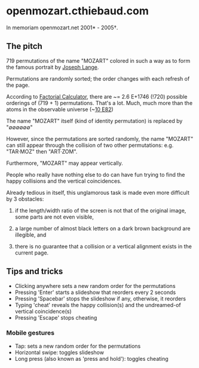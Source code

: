 # openmozart.cthiebaud.com

In memoriam openmozart.net 2001* - 2005†. 

## The pitch

719 permutations of the name "MOZART" colored in such a way as to form the famous portrait by [Joseph Lange](https://en.wikipedia.org/wiki/Joseph_Lange).

Permutations are randomly sorted; the order changes with each refresh of the page.

According to [Factorial Calculator](https://www.calculatorsoup.com/calculators/discretemathematics/factorials.php), there are ~= 2.6 E+1746 (!720) 
possible orderings of (719 + 1) permutations. That's a lot. Much, much more than the atoms in the observable universe (~[10 E82](https://www.universetoday.com/36302/atoms-in-the-universe/))

The name "MOZART" itself (kind of identity permutation) is replaced by "∅∅∅∅∅∅" 

However, since the permutations are sorted randomly, the name "MOZART" can still appear through the collision of two other permutations: e.g. "TAR·MOZ" then "ART·ZOM".

Furthermore, "MOZART" may appear vertically.

People who really have nothing else to do can have fun trying to find the happy collisions and the vertical coincidences.

Already tedious in itself, this unglamorous task is made even more difficult by 3 obstacles:

1. if the length/width ratio of the screen is not that of the original image, some parts are not even visible,

2. a large number of almost black letters on a dark brown background are illegible, and

3. there is no guarantee that a collision or a vertical alignment exists in the current page.

## Tips and tricks

* Clicking anywhere sets a new random order for the permutations
* Pressing 'Enter' starts a slideshow that reorders every 2 seconds
* Pressing 'Spacebar' stops the slideshow if any, otherwise, it reorders
* Typing 'cheat' reveals the happy collision(s) and the undreamed-of vertical coincidence(s)
* Pressing 'Escape' stops cheating

### Mobile gestures

* Tap: sets a new random order for the permutations
* Horizontal swipe: toggles slideshow
* Long press (also known as 'press and hold'): toggles cheating
